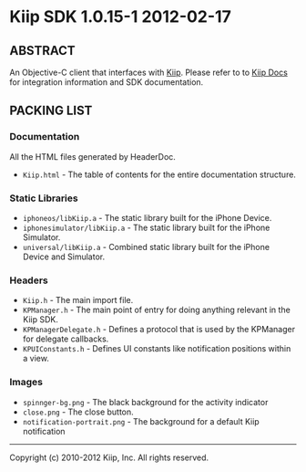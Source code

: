 # Kiip SDK 1.0.15-1 2012-02-17

## ABSTRACT

An Objective-C client that interfaces with [Kiip](http://kiip.me). Please refer to to
[Kiip Docs](http://kiip.me/docs) for integration information and SDK documentation.

## PACKING LIST

### Documentation

All the HTML files generated by HeaderDoc.

* `Kiip.html` - The table of contents for the entire documentation structure.

### Static Libraries

* `iphoneos/libKiip.a` - The static library built for the iPhone Device.
* `iphonesimulator/libKiip.a` - The static library built for the iPhone Simulator.
* `universal/libKiip.a` - Combined static library built for the iPhone Device and Simulator.

### Headers

* `Kiip.h` - The main import file.
* `KPManager.h` - The main point of entry for doing anything relevant in the Kiip SDK.
* `KPManagerDelegate.h` - Defines a protocol that is used by the KPManager for delegate callbacks.
* `KPUIConstants.h` - Defines UI constants like notification positions within a view.

### Images

* `spinnger-bg.png` - The black background for the activity indicator
* `close.png` - The close button.
* `notification-portrait.png` - The background for a default Kiip notification

- - - -

Copyright (c) 2010-2012 Kiip, Inc. All rights reserved.
